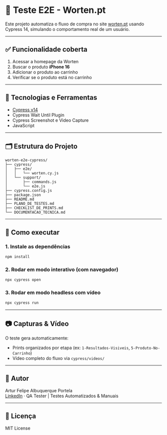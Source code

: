 # 🛒 Teste E2E - Worten.pt

Este projeto automatiza o fluxo de compra no site [worten.pt](https://www.worten.pt) usando Cypress 14, simulando o comportamento real de um usuário.

---

## ✅ Funcionalidade coberta

1. Acessar a homepage da Worten
2. Buscar o produto **iPhone 16**
3. Adicionar o produto ao carrinho
4. Verificar se o produto está no carrinho

---

## 🧪 Tecnologias e Ferramentas

- [Cypress v14](https://www.cypress.io/)
- Cypress Wait Until Plugin
- Cypress Screenshot e Video Capture
- JavaScript

---

## 🗂️ Estrutura do Projeto

```
worten-e2e-cypress/
├── cypress/
│   ├── e2e/
│   │   └── worten.cy.js
│   └── support/
│       ├── commands.js
│       └── e2e.js
├── cypress.config.js
├── package.json
├── README.md
├── PLANO_DE_TESTES.md
├── CHECKLIST_DE_PRINTS.md
└── DOCUMENTACAO_TECNICA.md
```

---

## 🚀 Como executar

### 1. Instale as dependências
```bash
npm install
```

### 2. Rodar em modo interativo (com navegador)
```bash
npx cypress open
```

### 3. Rodar em modo headless com vídeo
```bash
npx cypress run
```

---

## 📷 Capturas & Vídeo

O teste gera automaticamente:

- Prints organizados por etapa (ex: `1-Resultados-Visiveis`, `5-Produto-No-Carrinho`)
- Vídeo completo do fluxo via `cypress/videos/`

---

## 🧠 Autor

Artur Felipe Albuquerque Portela  
[LinkedIn](https://www.linkedin.com/in/arturfelipeqa/) · QA Tester | Testes Automatizados & Manuais

---

## 🧾 Licença

MIT License
